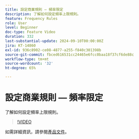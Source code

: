```yaml
---
title: 設定商業規則 — 頻率限定
description: 了解如何設定頻率上限規則。
feature: Frequency Rules
role: User
level: Beginner
doc-type: Feature Video
duration: 332
last-substantial-update: 2024-09-10T00:00:00Z
jira: KT-14860
exl-id: 936c8902-ce08-4877-a255-f840c301398b
source-git-commit: fbced616531cc24465e6fcc0baa18f37cf6de88c
workflow-type: tm+mt
source-wordcount: '32'
ht-degree: 65%

---
```


# 設定商業規則 — 頻率限定

了解如何設定頻率上限規則。

>[!VIDEO](https://video.tv.adobe.com/v/3433395/?learn=on)

如需詳細資訊，請參閱[產品文件](https://experienceleague.adobe.com/zh-hant/docs/journey-optimizer/using/configuration/frequency-rules)。
